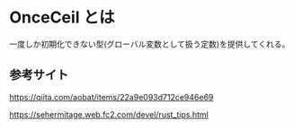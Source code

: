 # OnceCeil とは

一度しか初期化できない型(グローバル変数として扱う定数)を提供してくれる。

## 参考サイト

https://qiita.com/aobat/items/22a9e093d712ce946e69

https://sehermitage.web.fc2.com/devel/rust_tips.html

